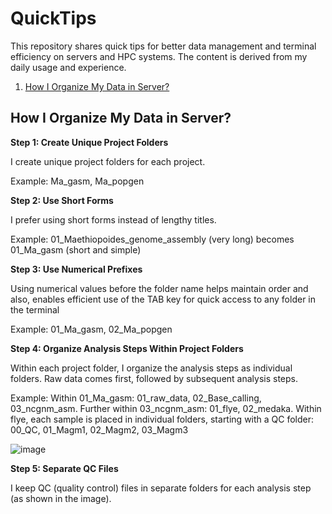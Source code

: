 # QuickTips
This repository shares quick tips for better data management and terminal efficiency on servers and HPC systems. The content is derived from my daily usage and experience.
1. [How I Organize My Data in Server?](#question1)

## How I Organize My Data in Server? <a name="question1"></a>
**Step 1: Create Unique Project Folders**

I create unique project folders for each project.  

Example: Ma_gasm, Ma_popgen

**Step 2: Use Short Forms**

I prefer using short forms instead of lengthy titles.  

Example: 01_Maethiopoides_genome_assembly (very long) becomes 01_Ma_gasm (short and simple)

**Step 3: Use Numerical Prefixes**

Using numerical values before the folder name helps maintain order and also, enables efficient use of the TAB key for quick access to any folder in the terminal

Example: 01_Ma_gasm, 02_Ma_popgen

**Step 4: Organize Analysis Steps Within Project Folders**

Within each project folder, I organize the analysis steps as individual folders. Raw data comes first, followed by subsequent analysis steps. 

Example: Within 01_Ma_gasm: 01_raw_data, 02_Base_calling, 03_ncgnm_asm. Further within 03_ncgnm_asm: 01_flye, 02_medaka. Within flye, each sample is placed in individual folders, starting with a QC folder: 00_QC, 01_Magm1, 02_Magm2, 03_Magm3


![image](https://github.com/meeranhussain/QuickTips/assets/40800675/ee4ceef6-7689-4b81-b2a0-dd2824d7d7a5)

**Step 5: Separate QC Files**

I keep QC (quality control) files in separate folders for each analysis step (as shown in the image).
